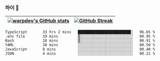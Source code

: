 
### 하이 👋
[![warpdev's GitHub stats](https://github-readme-stats.vercel.app/api?username=warpdev&show_icons=true&theme=vue-dark)](#) |[![GitHub Streak](https://github-readme-streak-stats.herokuapp.com/?user=warpdev&theme=dark)](#)
--- | --- |
<!--START_SECTION:waka-->

```text
TypeScript       33 hrs 2 mins   ████████████████████████░   96.65 %
.env file        19 mins         ▒░░░░░░░░░░░░░░░░░░░░░░░░   00.95 %
Bash             18 mins         ▒░░░░░░░░░░░░░░░░░░░░░░░░   00.91 %
YAML             10 mins         ░░░░░░░░░░░░░░░░░░░░░░░░░   00.50 %
JavaScript       8 mins          ░░░░░░░░░░░░░░░░░░░░░░░░░   00.40 %
JSON             4 mins          ░░░░░░░░░░░░░░░░░░░░░░░░░   00.21 %
```

<!--END_SECTION:waka-->

<!--
**warpdev/warpdev** is a ✨ _special_ ✨ repository because its `README.md` (this file) appears on your GitHub profile.

Here are some ideas to get you started:

- 🔭 I’m currently working on ...
- 🌱 I’m currently learning ...
- 👯 I’m looking to collaborate on ...
- 🤔 I’m looking for help with ...
- 💬 Ask me about ...
- 📫 How to reach me: ...
- 😄 Pronouns: ...
- ⚡ Fun fact: ...
-->
